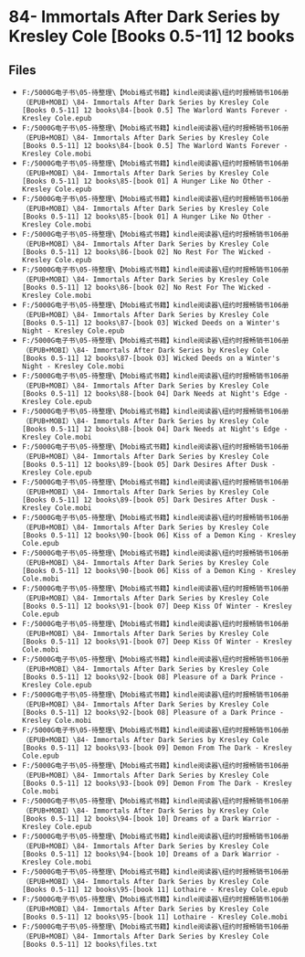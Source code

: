 # 84- Immortals After Dark Series by Kresley Cole [Books 0.5-11] 12 books

## Files

- `F:/5000G电子书\05-待整理\【Mobi格式书籍】kindle阅读器\纽约时报畅销书106册（EPUB+MOBI）\84- Immortals After Dark Series by Kresley Cole [Books 0.5-11] 12 books\84-[book 0.5] The Warlord Wants Forever - Kresley Cole.epub`
- `F:/5000G电子书\05-待整理\【Mobi格式书籍】kindle阅读器\纽约时报畅销书106册（EPUB+MOBI）\84- Immortals After Dark Series by Kresley Cole [Books 0.5-11] 12 books\84-[book 0.5] The Warlord Wants Forever - Kresley Cole.mobi`
- `F:/5000G电子书\05-待整理\【Mobi格式书籍】kindle阅读器\纽约时报畅销书106册（EPUB+MOBI）\84- Immortals After Dark Series by Kresley Cole [Books 0.5-11] 12 books\85-[book 01] A Hunger Like No Other - Kresley Cole.epub`
- `F:/5000G电子书\05-待整理\【Mobi格式书籍】kindle阅读器\纽约时报畅销书106册（EPUB+MOBI）\84- Immortals After Dark Series by Kresley Cole [Books 0.5-11] 12 books\85-[book 01] A Hunger Like No Other - Kresley Cole.mobi`
- `F:/5000G电子书\05-待整理\【Mobi格式书籍】kindle阅读器\纽约时报畅销书106册（EPUB+MOBI）\84- Immortals After Dark Series by Kresley Cole [Books 0.5-11] 12 books\86-[book 02] No Rest For The Wicked - Kresley Cole.epub`
- `F:/5000G电子书\05-待整理\【Mobi格式书籍】kindle阅读器\纽约时报畅销书106册（EPUB+MOBI）\84- Immortals After Dark Series by Kresley Cole [Books 0.5-11] 12 books\86-[book 02] No Rest For The Wicked - Kresley Cole.mobi`
- `F:/5000G电子书\05-待整理\【Mobi格式书籍】kindle阅读器\纽约时报畅销书106册（EPUB+MOBI）\84- Immortals After Dark Series by Kresley Cole [Books 0.5-11] 12 books\87-[book 03] Wicked Deeds on a Winter's Night - Kresley Cole.epub`
- `F:/5000G电子书\05-待整理\【Mobi格式书籍】kindle阅读器\纽约时报畅销书106册（EPUB+MOBI）\84- Immortals After Dark Series by Kresley Cole [Books 0.5-11] 12 books\87-[book 03] Wicked Deeds on a Winter's Night - Kresley Cole.mobi`
- `F:/5000G电子书\05-待整理\【Mobi格式书籍】kindle阅读器\纽约时报畅销书106册（EPUB+MOBI）\84- Immortals After Dark Series by Kresley Cole [Books 0.5-11] 12 books\88-[book 04] Dark Needs at Night's Edge - Kresley Cole.epub`
- `F:/5000G电子书\05-待整理\【Mobi格式书籍】kindle阅读器\纽约时报畅销书106册（EPUB+MOBI）\84- Immortals After Dark Series by Kresley Cole [Books 0.5-11] 12 books\88-[book 04] Dark Needs at Night's Edge - Kresley Cole.mobi`
- `F:/5000G电子书\05-待整理\【Mobi格式书籍】kindle阅读器\纽约时报畅销书106册（EPUB+MOBI）\84- Immortals After Dark Series by Kresley Cole [Books 0.5-11] 12 books\89-[book 05] Dark Desires After Dusk - Kresley Cole.epub`
- `F:/5000G电子书\05-待整理\【Mobi格式书籍】kindle阅读器\纽约时报畅销书106册（EPUB+MOBI）\84- Immortals After Dark Series by Kresley Cole [Books 0.5-11] 12 books\89-[book 05] Dark Desires After Dusk - Kresley Cole.mobi`
- `F:/5000G电子书\05-待整理\【Mobi格式书籍】kindle阅读器\纽约时报畅销书106册（EPUB+MOBI）\84- Immortals After Dark Series by Kresley Cole [Books 0.5-11] 12 books\90-[book 06] Kiss of a Demon King - Kresley Cole.epub`
- `F:/5000G电子书\05-待整理\【Mobi格式书籍】kindle阅读器\纽约时报畅销书106册（EPUB+MOBI）\84- Immortals After Dark Series by Kresley Cole [Books 0.5-11] 12 books\90-[book 06] Kiss of a Demon King - Kresley Cole.mobi`
- `F:/5000G电子书\05-待整理\【Mobi格式书籍】kindle阅读器\纽约时报畅销书106册（EPUB+MOBI）\84- Immortals After Dark Series by Kresley Cole [Books 0.5-11] 12 books\91-[book 07] Deep Kiss Of Winter - Kresley Cole.epub`
- `F:/5000G电子书\05-待整理\【Mobi格式书籍】kindle阅读器\纽约时报畅销书106册（EPUB+MOBI）\84- Immortals After Dark Series by Kresley Cole [Books 0.5-11] 12 books\91-[book 07] Deep Kiss Of Winter - Kresley Cole.mobi`
- `F:/5000G电子书\05-待整理\【Mobi格式书籍】kindle阅读器\纽约时报畅销书106册（EPUB+MOBI）\84- Immortals After Dark Series by Kresley Cole [Books 0.5-11] 12 books\92-[book 08] Pleasure of a Dark Prince - Kresley Cole.epub`
- `F:/5000G电子书\05-待整理\【Mobi格式书籍】kindle阅读器\纽约时报畅销书106册（EPUB+MOBI）\84- Immortals After Dark Series by Kresley Cole [Books 0.5-11] 12 books\92-[book 08] Pleasure of a Dark Prince - Kresley Cole.mobi`
- `F:/5000G电子书\05-待整理\【Mobi格式书籍】kindle阅读器\纽约时报畅销书106册（EPUB+MOBI）\84- Immortals After Dark Series by Kresley Cole [Books 0.5-11] 12 books\93-[book 09] Demon From The Dark - Kresley Cole.epub`
- `F:/5000G电子书\05-待整理\【Mobi格式书籍】kindle阅读器\纽约时报畅销书106册（EPUB+MOBI）\84- Immortals After Dark Series by Kresley Cole [Books 0.5-11] 12 books\93-[book 09] Demon From The Dark - Kresley Cole.mobi`
- `F:/5000G电子书\05-待整理\【Mobi格式书籍】kindle阅读器\纽约时报畅销书106册（EPUB+MOBI）\84- Immortals After Dark Series by Kresley Cole [Books 0.5-11] 12 books\94-[book 10] Dreams of a Dark Warrior - Kresley Cole.epub`
- `F:/5000G电子书\05-待整理\【Mobi格式书籍】kindle阅读器\纽约时报畅销书106册（EPUB+MOBI）\84- Immortals After Dark Series by Kresley Cole [Books 0.5-11] 12 books\94-[book 10] Dreams of a Dark Warrior - Kresley Cole.mobi`
- `F:/5000G电子书\05-待整理\【Mobi格式书籍】kindle阅读器\纽约时报畅销书106册（EPUB+MOBI）\84- Immortals After Dark Series by Kresley Cole [Books 0.5-11] 12 books\95-[book 11] Lothaire - Kresley Cole.epub`
- `F:/5000G电子书\05-待整理\【Mobi格式书籍】kindle阅读器\纽约时报畅销书106册（EPUB+MOBI）\84- Immortals After Dark Series by Kresley Cole [Books 0.5-11] 12 books\95-[book 11] Lothaire - Kresley Cole.mobi`
- `F:/5000G电子书\05-待整理\【Mobi格式书籍】kindle阅读器\纽约时报畅销书106册（EPUB+MOBI）\84- Immortals After Dark Series by Kresley Cole [Books 0.5-11] 12 books\files.txt`
